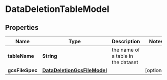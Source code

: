 
# DataDeletionTableModel

## Properties
Name | Type | Description | Notes
------------ | ------------- | ------------- | -------------
**tableName** | **String** | the name of a table in the dataset | 
**gcsFileSpec** | [**DataDeletionGcsFileModel**](DataDeletionGcsFileModel.md) |  |  [optional]



